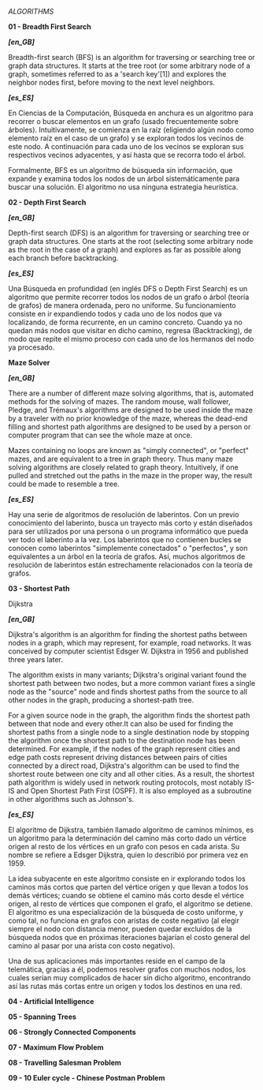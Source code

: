 *ALGORITHMS*

**01 - Breadth First Search**

***[en_GB]***

Breadth-first search (BFS) is an algorithm for traversing or searching tree or graph data structures. It starts at the tree root (or some arbitrary node of a graph, sometimes referred to as a 'search key'[1]) and explores the neighbor nodes first, before moving to the next level neighbors.

***[es_ES]***

En Ciencias de la Computación, Búsqueda en anchura es un algoritmo para recorrer o buscar elementos en un grafo (usado frecuentemente sobre árboles). Intuitivamente, se comienza en la raíz (eligiendo algún nodo como elemento raíz en el caso de un grafo) y se exploran todos los vecinos de este nodo. A continuación para cada uno de los vecinos se exploran sus respectivos vecinos adyacentes, y así hasta que se recorra todo el árbol.

Formalmente, BFS es un algoritmo de búsqueda sin información, que expande y examina todos los nodos de un árbol sistemáticamente para buscar una solución. El algoritmo no usa ninguna estrategia heurística.

**02 - Depth First Search**

***[en_GB]***

Depth-first search (DFS) is an algorithm for traversing or searching tree or graph data structures. One starts at the root (selecting some arbitrary node as the root in the case of a graph) and explores as far as possible along each branch before backtracking.

***[es_ES]***

Una Búsqueda en profundidad (en inglés DFS o Depth First Search) es un algoritmo que permite recorrer todos los nodos de un grafo o árbol (teoría de grafos) de manera ordenada, pero no uniforme. Su funcionamiento consiste en ir expandiendo todos y cada uno de los nodos que va localizando, de forma recurrente, en un camino concreto. Cuando ya no quedan más nodos que visitar en dicho camino, regresa (Backtracking), de modo que repite el mismo proceso con cada uno de los hermanos del nodo ya procesado.

****Maze Solver****

***[en_GB]***

There are a number of different maze solving algorithms, that is, automated methods for the solving of mazes. The random mouse, wall follower, Pledge, and Trémaux's algorithms are designed to be used inside the maze by a traveler with no prior knowledge of the maze, whereas the dead-end filling and shortest path algorithms are designed to be used by a person or computer program that can see the whole maze at once.

Mazes containing no loops are known as "simply connected", or "perfect" mazes, and are equivalent to a tree in graph theory. Thus many maze solving algorithms are closely related to graph theory. Intuitively, if one pulled and stretched out the paths in the maze in the proper way, the result could be made to resemble a tree.

***[es_ES]***

Hay una serie de algoritmos de resolución de laberintos. Con un previo conocimiento del laberinto, busca un trayecto más corto y están diseñados para ser utilizados por una persona o un programa informático que pueda ver todo el laberinto a la vez.
Los laberintos que no contienen bucles se conocen como laberintos "simplemente conectados" o "perfectos", y son equivalentes a un árbol en la teoría de grafos. Así, muchos algoritmos de resolución de laberintos están estrechamente relacionados con la teoría de grafos.


**03 - Shortest Path**


Dijkstra

***[en_GB]***

Dijkstra's algorithm is an algorithm for finding the shortest paths between nodes in a graph, which may represent, for example, road networks. It was conceived by computer scientist Edsger W. Dijkstra in 1956 and published three years later.

The algorithm exists in many variants; Dijkstra's original variant found the shortest path between two nodes, but a more common variant fixes a single node as the "source" node and finds shortest paths from the source to all other nodes in the graph, producing a shortest-path tree.

For a given source node in the graph, the algorithm finds the shortest path between that node and every other.It can also be used for finding the shortest paths from a single node to a single destination node by stopping the algorithm once the shortest path to the destination node has been determined. For example, if the nodes of the graph represent cities and edge path costs represent driving distances between pairs of cities connected by a direct road, Dijkstra's algorithm can be used to find the shortest route between one city and all other cities. As a result, the shortest path algorithm is widely used in network routing protocols, most notably IS-IS and Open Shortest Path First (OSPF). It is also employed as a subroutine in other algorithms such as Johnson's.

***[es_ES]***

El algoritmo de Dijkstra, también llamado algoritmo de caminos mínimos, es un algoritmo para la determinación del camino más corto dado un vértice origen al resto de los vértices en un grafo con pesos en cada arista. Su nombre se refiere a Edsger Dijkstra, quien lo describió por primera vez en 1959.

La idea subyacente en este algoritmo consiste en ir explorando todos los caminos más cortos que parten del vértice origen y que llevan a todos los demás vértices; cuando se obtiene el camino más corto desde el vértice origen, al resto de vértices que componen el grafo, el algoritmo se detiene. El algoritmo es una especialización de la búsqueda de costo uniforme, y como tal, no funciona en grafos con aristas de coste negativo (al elegir siempre el nodo con distancia menor, pueden quedar excluidos de la búsqueda nodos que en próximas iteraciones bajarían el costo general del camino al pasar por una arista con costo negativo).

Una de sus aplicaciones más importantes reside en el campo de la telemática, gracias a él, podemos resolver grafos con muchos nodos, los cuales serían muy complicados de hacer sin dicho algoritmo, encontrando así las rutas más cortas entre un origen y todos los destinos en una red.



**04 - Artificial Intelligence**

**05 - Spanning Trees**

**06 - Strongly Connected Components**

**07 - Maximum Flow Problem**

**08 - Travelling Salesman Problem**

**09 - 10 Euler cycle - Chinese Postman Problem**
